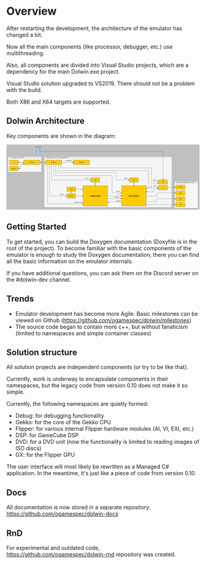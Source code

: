 # Overview

After restarting the development, the architecture of the emulator has changed a bit.

Now all the main components (like processor, debugger, etc.) use multithreading.

Also, all components are divided into Visual Studio projects, which are a dependency for the main Dolwin.exe project.

Visual Studio solution upgraded to VS2019. There should not be a problem with the build.

Both X86 and X64 targets are supported.

## Dolwin Architecture

Key components are shown in the diagram:

![Dolwin_Architecture](https://github.com/ogamespec/dolwin-docs/blob/master/EMU/DolwinArchitecture.png?raw=true)

## Getting Started

To get started, you can build the Doxygen documentation (Doxyfile is in the root of the project).
To become familiar with the basic components of the emulator is enough to study the Doxygen documentation, there you can find all the basic information on the emulator internals.

If you have additional questions, you can ask them on the Discord server on the #dolwin-dev channel.

## Trends

- Emulator development has become more Agile. Basic milestones can be viewed on Github (https://github.com/ogamespec/dolwin/milestones)
- The source code began to contain more c++, but without fanaticism (limited to namespaces and simple container classes)

## Solution structure

All solution projects are independent components (or try to be like that).

Currently, work is underway to encapsulate components in their namespaces, but the legacy code from version 0.10 does not make it so simple.

Currently, the following namespaces are quietly formed:

- Debug: for debugging functionality
- Gekko: for the core of the Gekko CPU
- Flipper: for various internal Flipper hardware modules (AI, VI, EXI, etc.)
- DSP: for GameCube DSP
- DVD: for a DVD unit (now the functionality is limited to reading images of ISO discs)
- GX: for the Flipper GPU

The user interface will most likely be rewritten as a Managed C# application. In the meantime, it's just like a piece of code from version 0.10.

## Docs

All documentation is now stored in a separate repository: https://github.com/ogamespec/dolwin-docs

## RnD

For experimental and outdated code, https://github.com/ogamespec/dolwin-rnd repository was created.
